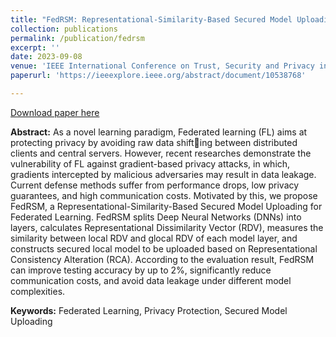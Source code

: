 ```yaml
---
title: "FedRSM: Representational-Similarity-Based Secured Model Uploading for Federated Learning"
collection: publications
permalink: /publication/fedrsm
excerpt: ''
date: 2023-09-08
venue: 'IEEE International Conference on Trust, Security and Privacy in Computing and Communications'
paperurl: 'https://ieeexplore.ieee.org/abstract/document/10538768'

---
```


[Download paper here](http://nobody910.github.io/files/FedRSM.pdf)


**Abstract:** As a novel learning paradigm, Federated learning (FL) aims at protecting privacy by avoiding raw data shifting between distributed clients and central servers. However, recent researches demonstrate the vulnerability of FL against gradient-based privacy attacks, in which, gradients intercepted by malicious adversaries may result in data leakage. Current defense methods suffer from performance drops, low privacy guarantees, and high communication costs. Motivated by this, we propose FedRSM, a Representational-Similarity-Based Secured Model Uploading for Federated Learning. FedRSM splits Deep Neural Networks (DNNs) into layers, calculates Representational Dissimilarity Vector (RDV), measures the similarity between local RDV and glocal RDV of each model layer, and constructs secured local model to be uploaded based on Representational Consistency Alteration (RCA). According to the evaluation result, FedRSM can improve testing accuracy by up to 2%, significantly reduce communication costs, and avoid data leakage under different model complexities.

**Keywords:** Federated Learning, Privacy Protection, Secured Model Uploading